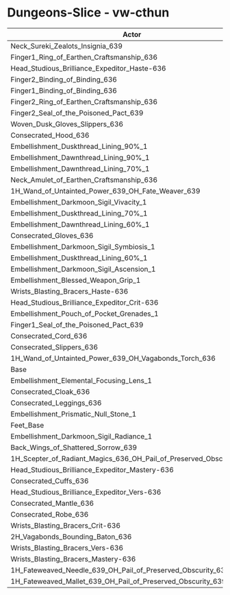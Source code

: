 # Dungeons-Slice - vw-cthun
| Actor | DPS | Increase |
|---|:---:|:---:|
|Neck_Sureki_Zealots_Insignia_639|1392344|1.67%|
|Finger1_Ring_of_Earthen_Craftsmanship_636|1386432|1.24%|
|Head_Studious_Brilliance_Expeditor_Haste-636|1385051|1.14%|
|Finger2_Binding_of_Binding_636|1384979|1.13%|
|Finger1_Binding_of_Binding_636|1384726|1.11%|
|Finger2_Ring_of_Earthen_Craftsmanship_636|1384713|1.11%|
|Finger2_Seal_of_the_Poisoned_Pact_639|1381888|0.91%|
|Woven_Dusk_Gloves_Slippers_636|1381611|0.89%|
|Consecrated_Hood_636|1379029|0.70%|
|Embellishment_Duskthread_Lining_90%_1|1378392|0.65%|
|Embellishment_Dawnthread_Lining_90%_1|1378133|0.63%|
|Embellishment_Dawnthread_Lining_70%_1|1376537|0.52%|
|Neck_Amulet_of_Earthen_Craftsmanship_636|1375951|0.47%|
|1H_Wand_of_Untainted_Power_639_OH_Fate_Weaver_639|1375552|0.44%|
|Embellishment_Darkmoon_Sigil_Vivacity_1|1375467|0.44%|
|Embellishment_Duskthread_Lining_70%_1|1374673|0.38%|
|Embellishment_Dawnthread_Lining_60%_1|1374479|0.37%|
|Consecrated_Gloves_636|1374406|0.36%|
|Embellishment_Darkmoon_Sigil_Symbiosis_1|1374390|0.36%|
|Embellishment_Duskthread_Lining_60%_1|1374187|0.34%|
|Embellishment_Darkmoon_Sigil_Ascension_1|1373959|0.33%|
|Embellishment_Blessed_Weapon_Grip_1|1373131|0.27%|
|Wrists_Blasting_Bracers_Haste-636|1372569|0.23%|
|Head_Studious_Brilliance_Expeditor_Crit-636|1371967|0.18%|
|Embellishment_Pouch_of_Pocket_Grenades_1|1371441|0.14%|
|Finger1_Seal_of_the_Poisoned_Pact_639|1371374|0.14%|
|Consecrated_Cord_636|1370748|0.09%|
|Consecrated_Slippers_636|1370311|0.06%|
|1H_Wand_of_Untainted_Power_639_OH_Vagabonds_Torch_636|1370291|0.06%|
|Base|1369475|0.00%|
|Embellishment_Elemental_Focusing_Lens_1|1368916|-0.04%|
|Consecrated_Cloak_636|1368563|-0.07%|
|Consecrated_Leggings_636|1368362|-0.08%|
|Embellishment_Prismatic_Null_Stone_1|1368188|-0.09%|
|Feet_Base|1368160|-0.10%|
|Embellishment_Darkmoon_Sigil_Radiance_1|1367977|-0.11%|
|Back_Wings_of_Shattered_Sorrow_639|1367956|-0.11%|
|1H_Scepter_of_Radiant_Magics_636_OH_Pail_of_Preserved_Obscurity_639|1366858|-0.19%|
|Head_Studious_Brilliance_Expeditor_Mastery-636|1366344|-0.23%|
|Consecrated_Cuffs_636|1365986|-0.25%|
|Head_Studious_Brilliance_Expeditor_Vers-636|1365980|-0.26%|
|Consecrated_Mantle_636|1364838|-0.34%|
|Consecrated_Robe_636|1364558|-0.36%|
|Wrists_Blasting_Bracers_Crit-636|1363633|-0.43%|
|2H_Vagabonds_Bounding_Baton_636|1363216|-0.46%|
|Wrists_Blasting_Bracers_Vers-636|1362502|-0.51%|
|Wrists_Blasting_Bracers_Mastery-636|1360267|-0.67%|
|1H_Fateweaved_Needle_639_OH_Pail_of_Preserved_Obscurity_639|1358750|-0.78%|
|1H_Fateweaved_Mallet_639_OH_Pail_of_Preserved_Obscurity_639|1358456|-0.80%|
